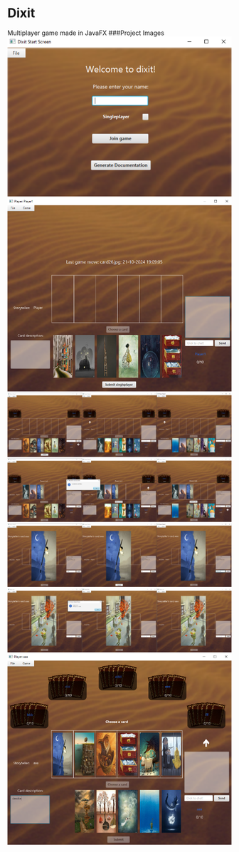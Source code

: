 # Dixit
Multiplayer game made in JavaFX
###Project Images
![](Images_github/1.png)
![](Images_github/2.png)
![](Images_github/3.png)
![](Images_github/4.png)
![](Images_github/5.png)
![](Images_github/6.png)
![](Images_github/7.png)
